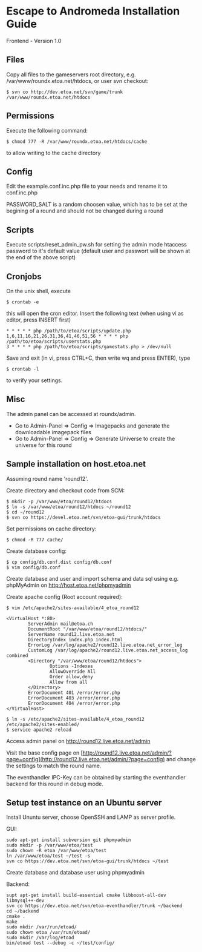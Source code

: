 Escape to Andromeda Installation Guide
======================================

Frontend - Version 1.0

Files
-----
Copy all files to the gameservers root directory, e.g. /var/www/roundx.etoa.net/htdocs,
or user svn checkout:

    $ svn co http://dev.etoa.net/svn/game/trunk /var/www/roundx.etoa.net/htdocs
	
	
Permissions
-----------
Execute the following command:
	
    $ chmod 777 -R /var/www/roundx.etoa.net/htdocs/cache

to allow writing to the cache directory


Config
------
Edit the example.conf.inc.php file to your needs and rename it to conf.inc.php

PASSWORD_SALT is a random choosen value, which has to be set at the begining of a round and should not be changed during a round


Scripts
-------
Execute scripts/reset_admin_pw.sh for setting the admin mode htaccess password to it's default value
(default user and passwort will be shown at the end of the above script)


Cronjobs
--------
On the unix shell, execute 

    $ crontab -e

this will open the cron editor. Insert the following text (when using vi as editor, press INSERT first)
 
    * * * * * php /path/to/etoa/scripts/update.php
    1,6,11,16,21,26,31,36,41,46,51,56 * * * * php /path/to/etoa/scripts/userstats.php
    3 * * * * php /path/to/etoa/scripts/gamestats.php > /dev/null
	
Save and exit (in vi, press CTRL+C, then write wq and press ENTER), type

    $ crontab -l

to verify your settings.


Misc
----

The admin panel can be accessed at roundx/admin.

 * Go to Admin-Panel => Config => Imagepacks and generate the downloadable imagepack files
 * Go to Admin-Panel => Config => Generate Universe to create the universe for this round
 
Sample installation on host.etoa.net
------------------------------------

Assuming round name 'round12'. 

Create directory and checkout code from SCM:

    $ mkdir -p /var/www/etoa/round12/htdocs
    $ ln -s /var/www/etoa/round12/htdocs ~/round12
    $ cd ~/round12
    $ svn co https://devel.etoa.net/svn/etoa-gui/trunk/htdocs 
    
Set permissions on cache directory:
    
    $ chmod -R 777 cache/

Create database config:

    $ cp config/db.conf.dist config/db.conf
    $ vim config/db.conf

Create database and user and import schema and data sql using e.g. phpMyAdmin on http://host.etoa.net/phpmyadmin

Create apache config (Root account required):
    
    $ vim /etc/apache2/sites-available/4_etoa_round12
    
    <VirtualHost *:80>
            ServerAdmin mail@etoa.ch
            DocumentRoot "/var/www/etoa/round12/htdocs/"
            ServerName round12.live.etoa.net
            DirectoryIndex index.php index.html
            ErrorLog /var/log/apache2/round12.live.etoa.net_error_log
            CustomLog /var/log/apache2/round12.live.etoa.net_access_log combined
            <Directory "/var/www/etoa/round12/htdocs">
                    Options -Indexes
                    AllowOverride All
                    Order allow,deny
                    Allow from all
            </Directory>
            ErrorDocument 401 /error/error.php
            ErrorDocument 403 /error/error.php
            ErrorDocument 404 /error/error.php
    </VirtualHost>
    
    $ ln -s /etc/apache2/sites-available/4_etoa_round12 /etc/apache2/sites-enabled/
    $ service apache2 reload

Access admin panel on http://round12.live.etoa.net/admin

Visit the base config page on [http://round12.live.etoa.net/admin/?page=config](http://round12.live.etoa.net/admin/?page=config) and change the settings to match the round name. 

The eventhandler IPC-Key can be obtained by starting the eventhandler backend for this round in debug mode.


Setup test instance on an Ubuntu server 
---------------------------------------

Install Ununtu server, choose OpenSSH and LAMP as server profile.

GUI:

    sudo apt-get install subversion git phpmyadmin
    sudo mkdir -p /var/www/etoa/test
    sudo chown -R etoa /var/www/etoa/test
    ln /var/www/etoa/test ~/test -s
    svn co https://dev.etoa.net/svn/etoa-gui/trunk/htdocs ~/test

Create database and database user using phpmyadmin

Backend: 

    supt apt-get install build-essential cmake libboost-all-dev libmysql++-dev
    svn co https://dev.etoa.net/svn/etoa-eventhandler/trunk ~/backend
    cd ~/backend
    cmake .
    make
    sudo mkdir /var/run/etoad/
    sudo chown etoa /var/run/etoad/
    sudo mkdir /var/log/etoad
    bin/etoad test --debug -c ~/test/config/